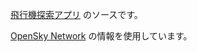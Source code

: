 [飛行機探索アプリ](https://play.google.com/store/apps/details?id=io.github.inoueyuta.opensky)  のソースです。  

[OpenSky Network](https://opensky-network.org/) の情報を使用しています。  

